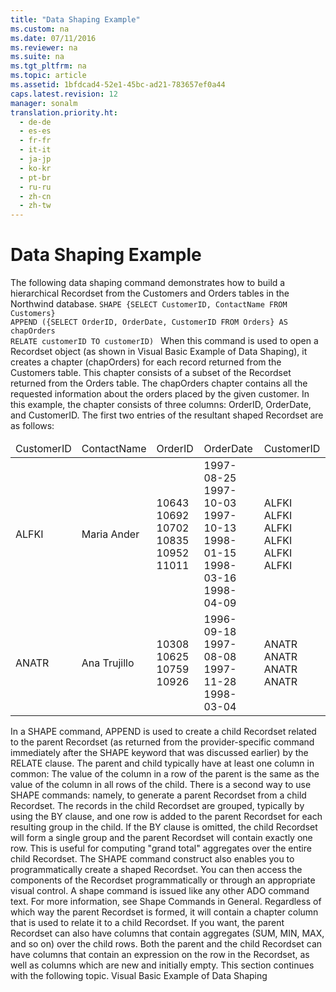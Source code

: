 ```yaml
---
title: "Data Shaping Example"
ms.custom: na
ms.date: 07/11/2016
ms.reviewer: na
ms.suite: na
ms.tgt_pltfrm: na
ms.topic: article
ms.assetid: 1bfdcad4-52e1-45bc-ad21-783657ef0a44
caps.latest.revision: 12
manager: sonalm
translation.priority.ht: 
  - de-de
  - es-es
  - fr-fr
  - it-it
  - ja-jp
  - ko-kr
  - pt-br
  - ru-ru
  - zh-cn
  - zh-tw
---
```

# Data Shaping Example
<?xml version="1.0" encoding="utf-8"?>
<developerReferenceWithoutSyntaxDocument xmlns="http://ddue.schemas.microsoft.com/authoring/2003/5" xmlns:xlink="http://www.w3.org/1999/xlink" xmlns:xsi="http://www.w3.org/2001/XMLSchema-instance" xsi:schemaLocation="http://ddue.schemas.microsoft.com/authoring/2003/5 http://dduestorage.blob.core.windows.net/ddueschema/developer.xsd">
  <introduction>
    <para>The following data shaping command demonstrates how to build a hierarchical <legacyBold>Recordset</legacyBold> from the <legacyBold>Customers</legacyBold> and <legacyBold>Orders</legacyBold> tables in the Northwind database.</para>
    <code>SHAPE {SELECT CustomerID, ContactName FROM Customers} 
APPEND ({SELECT OrderID, OrderDate, CustomerID FROM Orders} AS chapOrders 
RELATE customerID TO customerID) </code>
    <para>When this command is used to open a <legacyBold>Recordset</legacyBold> object (as shown in <legacyLink xlink:href="d95dd499-19e2-4ce7-b16e-f56a04a9519c">Visual Basic Example of Data Shaping</legacyLink>), it creates a chapter (<legacyBold>chapOrders</legacyBold>) for each record returned from the <legacyBold>Customers</legacyBold> table. This chapter consists of a subset of the <legacyBold>Recordset</legacyBold> returned from the <legacyBold>Orders</legacyBold> table. The <legacyBold>chapOrders</legacyBold> chapter contains all the requested information about the orders placed by the given customer. In this example, the chapter consists of three columns: <legacyBold>OrderID</legacyBold>, <legacyBold>OrderDate</legacyBold>, and <legacyBold>CustomerID</legacyBold>. </para>
    <para>The first two entries of the resultant shaped <legacyBold>Recordset</legacyBold> are as follows:</para>
    <table xmlns:caps="http://schemas.microsoft.com/build/caps/2013/11">
      <thead>
        <tr>
          <TD>
            <para>CustomerID</para>
          </TD>
          <TD>
            <para>ContactName</para>
          </TD>
          <TD>
            <para>OrderID</para>
          </TD>
          <TD>
            <para>OrderDate</para>
          </TD>
          <TD>
            <para>CustomerID</para>
          </TD>
        </tr>
      </thead>
      <tbody>
        <tr>
          <TD>
            <para>ALFKI</para>
          </TD>
          <TD>
            <para>Maria Ander</para>
          </TD>
          <TD>
            <para>10643</para>
            <para>10692</para>
            <para>10702</para>
            <para>10835</para>
            <para>10952</para>
            <para>11011</para>
          </TD>
          <TD>
            <para>1997-08-25</para>
            <para>1997-10-03</para>
            <para>1997-10-13</para>
            <para>1998-01-15</para>
            <para>1998-03-16</para>
            <para>1998-04-09</para>
          </TD>
          <TD>
            <para>ALFKI</para>
            <para>ALFKI</para>
            <para>ALFKI</para>
            <para>ALFKI</para>
            <para>ALFKI</para>
            <para>ALFKI</para>
          </TD>
        </tr>
        <tr>
          <TD>
            <para>ANATR</para>
          </TD>
          <TD>
            <para>Ana Trujillo</para>
          </TD>
          <TD>
            <para>10308</para>
            <para>10625</para>
            <para>10759</para>
            <para>10926</para>
          </TD>
          <TD>
            <para>1996-09-18</para>
            <para>1997-08-08</para>
            <para>1997-11-28</para>
            <para>1998-03-04</para>
          </TD>
          <TD>
            <para>ANATR</para>
            <para>ANATR</para>
            <para>ANATR</para>
            <para>ANATR</para>
          </TD>
        </tr>
      </tbody>
    </table>
    <para>In a SHAPE command, APPEND is used to create a child <legacyBold>Recordset</legacyBold> related to the parent <legacyBold>Recordset</legacyBold> (as returned from the provider-specific command immediately after the SHAPE keyword that was discussed earlier) by the RELATE clause. The parent and child typically have at least one column in common: The value of the column in a row of the parent is the same as the value of the column in all rows of the child.</para>
    <para>There is a second way to use SHAPE commands: namely, to generate a parent <legacyBold>Recordset</legacyBold> from a child <legacyBold>Recordset</legacyBold>. The records in the child <legacyBold>Recordset</legacyBold> are grouped, typically by using the BY clause, and one row is added to the parent <legacyBold>Recordset</legacyBold> for each resulting group in the child. If the BY clause is omitted, the child <legacyBold>Recordset</legacyBold> will form a single group and the parent <legacyBold>Recordset</legacyBold> will contain exactly one row. This is useful for computing "grand total" aggregates over the entire child <legacyBold>Recordset</legacyBold>.</para>
    <para>The SHAPE command construct also enables you to programmatically create a shaped <legacyBold>Recordset</legacyBold>. You can then access the components of the <legacyBold>Recordset</legacyBold> programmatically or through an appropriate visual control. A shape command is issued like any other ADO command text. For more information, see <legacyLink xlink:href="1fac7831-a187-4b15-9b43-aad380c5556c">Shape Commands in General</legacyLink>. </para>
    <para>Regardless of which way the parent <legacyBold>Recordset</legacyBold> is formed, it will contain a chapter column that is used to relate it to a child <legacyBold>Recordset</legacyBold>. If you want, the parent <legacyBold>Recordset</legacyBold> can also have columns that contain aggregates (SUM, MIN, MAX, and so on) over the child rows. Both the parent and the child <legacyBold>Recordset</legacyBold> can have columns that contain an expression on the row in the <legacyBold>Recordset</legacyBold>, as well as columns which are new and initially empty.</para>
    <para>This section continues with the following topic.  </para>
    <list class="bullet">
      <listItem>
        <para>
          <legacyLink xlink:href="d95dd499-19e2-4ce7-b16e-f56a04a9519c">Visual Basic Example of Data Shaping</legacyLink>
        </para>
      </listItem>
    </list>
  </introduction>
  <relatedTopics />
</developerReferenceWithoutSyntaxDocument>